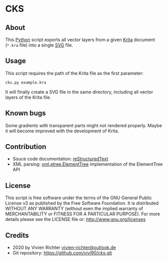 # CKS

## About
This [Python](https://www.python.org) script exports all vector layers from a given [Krita](https://krita.org) document (`*.kra` file) into a single [SVG](https://www.w3.org/TR/SVG11) file.

## Usage
This script requires the path of the Krita file as the first parameter:

`cks.py example.kra`

It will finally create a SVG file in the same directory, including all vector layers of the Krita file.

## Known bugs
Some gradients with transparent parts might not rendered properly.
Maybe it will become improved with the development of Krita.

## Contribution
* Souce code documentation: [reStructuredText](https://docutils.sourceforge.io/rst.html)
* XML parsing: [xml.etree.ElementTree](https://docs.python.org/3/library/xml.etree.elementtree.html) implementation of the ElementTree API

## License
This script is free software under the terms of the GNU General Public License v3 as published by the Free Software Foundation.
It is distributed WITHOUT ANY WARRANTY (without even the implied warranty of MERCHANTABILITY or FITNESS FOR A PARTICULAR PURPOSE).
For more details please see the LICENSE file or: http://www.gnu.org/licenses

## Credits
* 2020 by Vivien Richter <vivien-richter@outlook.de>
* Git repository: https://github.com/vivi90/cks.git
